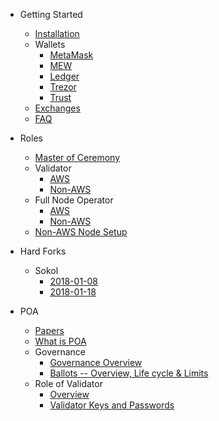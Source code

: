 * Getting Started
    * [Installation](POA-Installation)
    * Wallets
        * [MetaMask](POA-Network-on-MetaMask)
        * [MEW](POA-Network-on-MEW)
        * [Ledger](POA-Network-on-Ledger)
        * [Trezor](POA-Network-on-Trezor)
        * [Trust](POA-Network-on-Trust-Wallet)
    * [Exchanges](POA-on-Exchanges)
    * [FAQ](Frequently-Asked-Questions)
* Roles
    * [Master of Ceremony](Master-of-Ceremony-Setup)
    * Validator
        * [AWS](Validator-Node-on-AWS)
        * [Non-AWS](Validator-Node-Non-AWS)
    * Full Node Operator
        * [AWS](Bootnode-Setup-AWS)
        * [Non-AWS](Bootnode-Setup-Non-AWS)
    * [Non-AWS Node Setup](Non-AWS-Node-Setup)
* Hard Forks
    * Sokol
        * [2018-01-08](HFs-Sokol-2018-01-08)
        * [2018-01-18](HFs-Sokol-2018-01-18)

* POA
    * [Papers](POA-Network-Papers)
    * [What is POA](What-is-POA)
    * Governance
        *  [Governance Overview](Governance-Overview)
        *  [Ballots -- Overview, Life cycle & Limits](Ballots-Overview.-Life-cycle-and-limits)
    * Role of Validator
       *   [Overview](Role-of-Validator)
       *   [Validator Keys and Passwords](Validator-Keys-and-Passwords)
